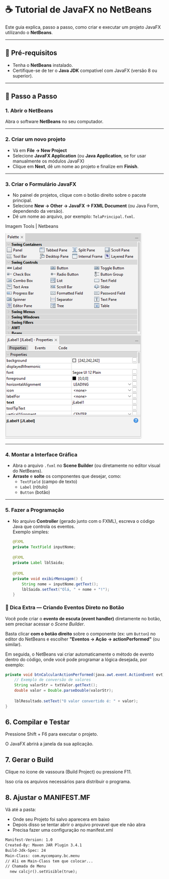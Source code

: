 # ☕ Tutorial de JavaFX no NetBeans

Este guia explica, passo a passo, como criar e executar um projeto JavaFX utilizando o **NetBeans**.

---

## 🔧 Pré-requisitos

- Tenha o **NetBeans** instalado.  
- Certifique-se de ter o **Java JDK** compatível com JavaFX (versão 8 ou superior).

---

## 🚀 Passo a Passo

### 1. Abrir o NetBeans
Abra o software **NetBeans** no seu computador.

---

### 2. Criar um novo projeto
- Vá em **File → New Project**  
- Selecione **JavaFX Application** (ou **Java Application**, se for usar manualmente os módulos JavaFX)  
- Clique em **Next**, dê um nome ao projeto e finalize em **Finish**.

---

### 3. Criar o Formulário JavaFX
- No painel de projetos, clique com o botão direito sobre o pacote principal.  
- Selecione **New → Other → JavaFX → FXML Document** (ou Java Form, dependendo da versão).  
- Dê um nome ao arquivo, por exemplo: `TelaPrincipal.fxml`.

Imagem Tools | Netbeans

![Netbenas-tools](https://github.com/SidneiAJr/Documentacao/blob/main/prints/10.PNG)

---

### 4. Montar a Interface Gráfica
- Abra o arquivo `.fxml` no **Scene Builder** (ou diretamente no editor visual do NetBeans).  
- **Arraste** e **solte** os componentes que desejar, como:
  - `TextField` (campo de texto)
  - `Label` (rótulo)
  - `Button` (botão)

---

### 5. Fazer a Programação
- No arquivo **Controller** (gerado junto com o FXML), escreva o código Java que controla os eventos.  
  Exemplo simples:

  ```java
  @FXML
  private TextField inputNome;
  
  @FXML
  private Label lblSaida;
  
  @FXML
  private void exibirMensagem() {
      String nome = inputNome.getText();
      lblSaida.setText("Olá, " + nome + "!");
  }
  ```

### 🧠 Dica Extra — Criando Eventos Direto no Botão

Você pode criar o **evento de escuta (event handler)** diretamente no botão, sem precisar acessar o *Scene Builder*.

Basta clicar **com o botão direito** sobre o componente (ex: um `Button`) no editor do NetBeans e escolher **"Eventos → Ação → actionPerformed"** (ou similar).

Em seguida, o NetBeans vai criar automaticamente o método de evento dentro do código, onde você pode programar a lógica desejada, por exemplo:

```java
private void btnCalcularActionPerformed(java.awt.event.ActionEvent evt) {                                            
    // Exemplo de conversão de valores
    String valorStr = txtValor.getText();
    double valor = Double.parseDouble(valorStr);
    
    lblResultado.setText("O valor convertido é: " + valor);
}
```

## 6. Compilar e Testar

Pressione Shift + F6 para executar o projeto.

O JavaFX abrirá a janela da sua aplicação.


## 7. Gerar o Build

Clique no ícone de vassoura (Build Project) ou pressione F11.

Isso cria os arquivos necessários para distribuir o programa.

## 8. Ajustar o MANIFEST.MF

Vá até a pasta:
- Onde seu Projeto foi salvo aparecera em baixo
- Depois disso se tentar abrir o arquivo provavel que ele não abra
- Precisa fazer uma configuração no manifest.xml


```xml
Manifest-Version: 1.0
Created-By: Maven JAR Plugin 3.4.1
Build-Jdk-Spec: 24
Main-Class: com.mycompany.bc.menu
// Ali em Main-Class tem que colocar...
// Chamada de Menu
  new calcjr().setVisible(true);
```

